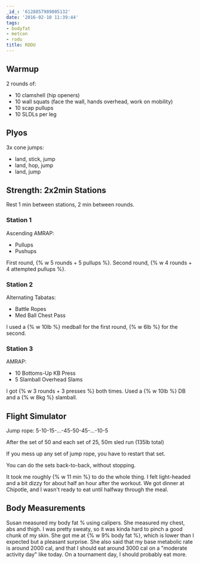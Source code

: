```yaml
---
_id_: '6128857989005132'
date: '2016-02-10 11:39:44'
tags:
- bodyfat
- metcon
- rodu
title: RODU
---
```


## Warmup

2 rounds of:

- 10 clamshell (hip openers)
- 10 wall squats (face the wall, hands overhead, work on mobility)
- 10 scap pullups
- 10 SLDLs per leg


## Plyos

3x cone jumps:

- land, stick, jump
- land, hop, jump
- land, jump


## Strength: 2x2min Stations

Rest 1 min between stations, 2 min between rounds.

### Station 1

Ascending AMRAP:

- Pullups
- Pushups

First round, {% w 5 rounds + 5 pullups %}. Second round, {% w 4 rounds + 4 attempted pullups %}.

### Station 2

Alternating Tabatas:

- Battle Ropes
- Med Ball Chest Pass

I used a {% w 10lb %} medball for the first round, {% w 6lb %} for the second.

### Station 3

AMRAP:

- 10 Bottoms-Up KB Press
- 5 Slamball Overhead Slams

I got {% w 3 rounds + 3 presses %} both times. Used a {% w 10lb %} DB and a {% w 8kg %} slamball.


## Flight Simulator

Jump rope: 5-10-15-...-45-50-45-...-10-5

After the set of 50 and each set of 25, 50m sled run (135lb total)

If you mess up any set of jump rope, you have to restart that set.

You can do the sets back-to-back, without stopping.

It took me roughly {% w 11 min %} to do the whole thing. I felt light-headed and a bit dizzy for about half an hour after the workout. We
got dinner at Chipotle, and I wasn't ready to eat until halfway through the meal.


## Body Measurements

Susan measured my body fat % using calipers. She measured my chest, abs and thigh. I was pretty sweaty, so it was kinda hard to pinch a good
chunk of my skin. She got me at {% w 9% body fat %}, which is lower than I expected but a pleasant surprise. She also said that my base
metabolic rate is around 2000 cal, and that I should eat around 3000 cal on a "moderate activity day" like today. On a tournament day, I
should probably eat more.
